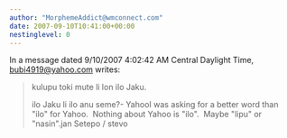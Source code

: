 ```yaml
---
author: "MorphemeAddict@wmconnect.com"
date: 2007-09-10T10:41:00+00:00
nestinglevel: 0
---
```

In a message dated 9/10/2007 4:02:42 AM Central Daylight Time, [bubi4919@yahoo.com](mailto://bubi4919@yahoo.com) writes:

> 
> kulupu toki mute li lon ilo Jaku. 
> 
> ilo Jaku li ilo anu seme?- YahooI was asking for a better word than "ilo" for Yahoo.  Nothing about Yahoo is "ilo".  Maybe "lipu" or "nasin".jan Setepo / stevo